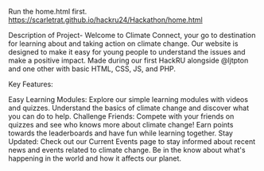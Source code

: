 Run the home.html first. https://scarletrat.github.io/hackru24/Hackathon/home.html

Description of Project- Welcome to Climate Connect, your go to destination for learning about and taking action on climate change. Our website is designed to make it easy for young people to understand the issues and make a positive impact. Made during our first HackRU alongside @ljtpton and one other with basic HTML, CSS, JS, and PHP.

Key Features:

Easy Learning Modules: Explore our simple learning modules with videos and quizzes. Understand the basics of climate change and discover what you can do to help. Challenge Friends: Compete with your friends on quizzes and see who knows more about climate change! Earn points towards the leaderboards and have fun while learning together. Stay Updated: Check out our Current Events page to stay informed about recent news and events related to climate change. Be in the know about what's happening in the world and how it affects our planet.
